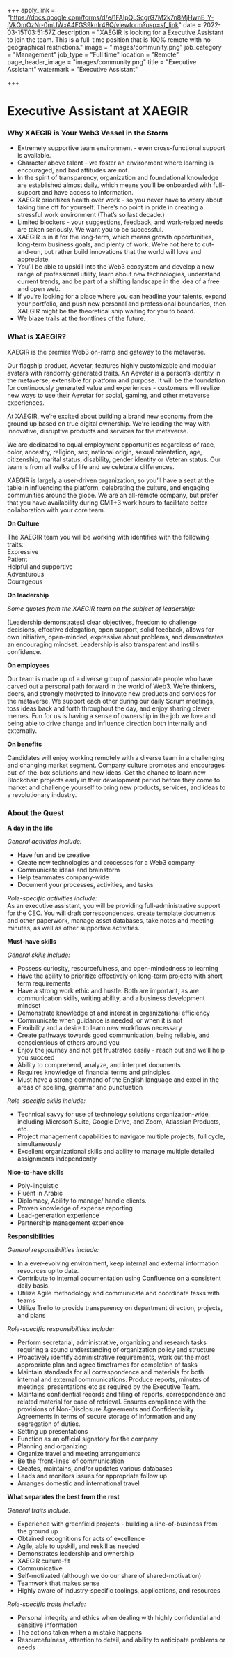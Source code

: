 +++
apply_link = "https://docs.google.com/forms/d/e/1FAIpQLScgrG7M2k7n8MjHwnE_Y-jVkOmOzNr-0mUWxA4FGS9knIr48Q/viewform?usp=sf_link"
date = 2022-03-15T03:51:57Z
description = "XAEGIR is looking for a Executive Assistant to join the team. This is a full-time position that is 100% remote with no geographical restrictions."
image = "images/community.png"
job_category = "Management"
job_type = "Full time"
location = "Remote"
page_header_image = "images/community.png"
title = "Executive Assistant"
watermark = "Executive Assistant"

+++
# Executive Assistant at XAEGIR

### Why XAEGIR is Your Web3 Vessel in the Storm

* Extremely supportive team environment - even cross-functional support is available.
* Character above talent - we foster an environment where learning is encouraged, and bad attitudes are not.
* In the spirit of transparency, organization and foundational knowledge are established almost daily, which means you’ll be onboarded with full-support and have access to information.
* XAEGIR prioritizes health over work - so you never have to worry about taking time off for yourself. There’s no point in pride in creating a stressful work environment (That’s so last decade.)
* Limited blockers - your suggestions, feedback, and work-related needs are taken seriously. We want you to be successful.
* XAEGIR is in it for the long-term, which means growth opportunities, long-term business goals, and plenty of work. We’re not here to cut-and-run, but rather build innovations that the world will love and appreciate.
* You’ll be able to upskill into the Web3 ecosystem and develop a new range of professional utility, learn about new technologies, understand current trends, and be part of a shifting landscape in the idea of a free and open web.
* If you’re looking for a place where you can headline your talents, expand your portfolio, and push new personal and professional boundaries, then XAEGIR might be the theoretical ship waiting for you to board.
* We blaze trails at the frontlines of the future.

### What is XAEGIR?

XAEGIR is the premier Web3 on-ramp and gateway to the metaverse.

Our flagship product, Aevetar, features highly customizable and modular avatars with randomly generated traits. An Aevetar is a person’s identity in the metaverse; extensible for platform and purpose. It will be the foundation for continuously generated value and experiences - customers will realize new ways to use their Aevetar for social, gaming, and other metaverse experiences.

At XAEGIR, we’re excited about building a brand new economy from the ground up based on true digital ownership. We're leading the way with innovative, disruptive products and services for the metaverse.

We are dedicated to equal employment opportunities regardless of race, color, ancestry, religion, sex, national origin, sexual orientation, age, citizenship, marital status, disability, gender identity or Veteran status. Our team is from all walks of life and we celebrate differences.

XAEGIR is largely a user-driven organization, so you’ll have a seat at the table in influencing the platform, celebrating the culture, and engaging communities around the globe. We are an all-remote company, but prefer that you have availability during GMT+3 work hours to facilitate better collaboration with your core team.

**On Culture**

The XAEGIR team you will be working with identifies with the following traits:  
Expressive  
Patient  
Helpful and supportive  
Adventurous  
Courageous

**On leadership**

_Some quotes from the XAEGIR team on the subject of leadership:_

\[Leadership demonstrates\] clear objectives, freedom to challenge decisions, effective delegation, open support, solid feedback, allows for own initiative, open-minded, expressive about problems, and demonstrates an encouraging mindset. Leadership is also transparent and instills confidence.

**On employees**

Our team is made up of a diverse group of passionate people who have carved out a personal path forward in the world of Web3. We’re thinkers, doers, and strongly motivated to innovate new products and services for the metaverse. We support each other during our daily Scrum meetings, toss ideas back and forth throughout the day, and enjoy sharing clever memes. Fun for us is having a sense of ownership in the job we love and being able to drive change and influence direction both internally and externally.

**On benefits**

Candidates will enjoy working remotely with a diverse team in a challenging and changing market segment. Company culture promotes and encourages out-of-the-box solutions and new ideas. Get the chance to learn new Blockchain projects early in their development period before they come to market and challenge yourself to bring new products, services, and ideas to a revolutionary industry.

### About the Quest

**A day in the life**

_General activities include:_

* Have fun and be creative
* Create new technologies and processes for a Web3 company
* Communicate ideas and brainstorm
* Help teammates company-wide
* Document your processes, activities, and tasks

_Role-specific activities include:_  
As an executive assistant, you will be providing full-administrative support for the CEO. You will draft correspondences, create template documents and other paperwork, manage asset databases, take notes and meeting minutes, as well as other supportive activities.

**Must-have skills**

_General skills include:_

* Possess curiosity, resourcefulness, and open-mindedness to learning
* Have the ability to prioritize effectively on long-term projects with short term requirements
* Have a strong work ethic and hustle. Both are important, as are communication skills, writing ability, and a business development mindset
* Demonstrate knowledge of and interest in organizational efficiency
* Communicate when guidance is needed, or when it is not
* Flexibility and a desire to learn new workflows necessary
* Create pathways towards good communication, being reliable, and conscientious of others around you
* Enjoy the journey and not get frustrated easily - reach out and we’ll help you succeed
* Ability to comprehend, analyze, and interpret documents
* Requires knowledge of financial terms and principles
* Must have a strong command of the English language and excel in the areas of spelling, grammar and punctuation

_Role-specific skills include:_

* Technical savvy for use of technology solutions organization-wide, including Microsoft Suite, Google Drive, and Zoom, Atlassian Products, etc.
* Project management capabilities to navigate multiple projects, full cycle, simultaneously
* Excellent organizational skills and ability to manage multiple detailed assignments independently

**Nice-to-have skills**

* Poly-linguistic
* Fluent in Arabic
* Diplomacy, Ability to manage/ handle clients.
* Proven knowledge of expense reporting
* Lead-generation experience
* Partnership management experience

**Responsibilities**

_General responsibilities include:_

* In a ever-evolving environment, keep internal and external information resources up to date.
* Contribute to internal documentation using Confluence on a consistent daily basis.
* Utilize Agile methodology and communicate and coordinate tasks with teams
* Utilize Trello to provide transparency on department direction, projects, and plans

_Role-specific responsibilities include:_

* Perform secretarial, administrative, organizing and research tasks requiring a sound understanding of organization policy and structure
* Proactively identify administrative requirements, work out the most appropriate plan and agree timeframes for completion of tasks
* Maintain standards for all correspondence and materials for both internal and external communications. Produce reports, minutes of meetings, presentations etc as required by the Executive Team.
* Maintains confidential records and filing of reports, correspondence and related material for ease of retrieval. Ensures compliance with the provisions of Non-Disclosure Agreements and Confidentiality Agreements in terms of secure storage of information and any segregation of duties.
* Setting up presentations
* Function as an official signatory for the company
* Planning and organizing
* Organize travel and meeting arrangements
* Be the ‘front-lines’ of communication
* Creates, maintains, and/or updates various databases
* Leads and monitors issues for appropriate follow up
* Arranges domestic and international travel

**What separates the best from the rest**

_General traits include:_

* Experience with greenfield projects - building a line-of-business from the ground up
* Obtained recognitions for acts of excellence
* Agile, able to upskill, and reskill as needed
* Demonstrates leadership and ownership
* XAEGIR culture-fit
* Communicative
* Self-motivated (although we do our share of shared-motivation)
* Teamwork that makes sense
* Highly aware of industry-specific toolings, applications, and resources

_Role-specific traits include:_

* Personal integrity and ethics when dealing with highly confidential and sensitive information
* The actions taken when a mistake happens
* Resourcefulness, attention to detail, and ability to anticipate problems or needs